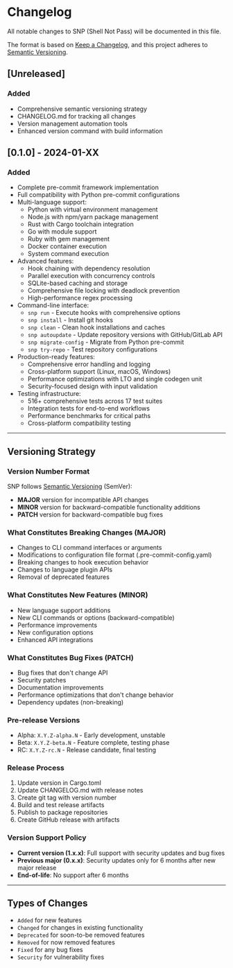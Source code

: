 # Changelog

All notable changes to SNP (Shell Not Pass) will be documented in this file.

The format is based on [Keep a Changelog](https://keepachangelog.com/en/1.0.0/),
and this project adheres to [Semantic Versioning](https://semver.org/spec/v2.0.0.html).

## [Unreleased]

### Added
- Comprehensive semantic versioning strategy
- CHANGELOG.md for tracking all changes
- Version management automation tools
- Enhanced version command with build information

## [0.1.0] - 2024-01-XX

### Added
- Complete pre-commit framework implementation
- Full compatibility with Python pre-commit configurations
- Multi-language support:
  - Python with virtual environment management
  - Node.js with npm/yarn package management
  - Rust with Cargo toolchain integration
  - Go with module support
  - Ruby with gem management
  - Docker container execution
  - System command execution
- Advanced features:
  - Hook chaining with dependency resolution
  - Parallel execution with concurrency controls
  - SQLite-based caching and storage
  - Comprehensive file locking with deadlock prevention
  - High-performance regex processing
- Command-line interface:
  - `snp run` - Execute hooks with comprehensive options
  - `snp install` - Install git hooks
  - `snp clean` - Clean hook installations and caches
  - `snp autoupdate` - Update repository versions with GitHub/GitLab API
  - `snp migrate-config` - Migrate from Python pre-commit
  - `snp try-repo` - Test repository configurations
- Production-ready features:
  - Comprehensive error handling and logging
  - Cross-platform support (Linux, macOS, Windows)
  - Performance optimizations with LTO and single codegen unit
  - Security-focused design with input validation
- Testing infrastructure:
  - 516+ comprehensive tests across 17 test suites
  - Integration tests for end-to-end workflows
  - Performance benchmarks for critical paths
  - Cross-platform compatibility testing

---

## Versioning Strategy

### Version Number Format
SNP follows [Semantic Versioning](https://semver.org/) (SemVer):
- **MAJOR** version for incompatible API changes
- **MINOR** version for backward-compatible functionality additions
- **PATCH** version for backward-compatible bug fixes

### What Constitutes Breaking Changes (MAJOR)
- Changes to CLI command interfaces or arguments
- Modifications to configuration file format (.pre-commit-config.yaml)
- Breaking changes to hook execution behavior
- Changes to language plugin APIs
- Removal of deprecated features

### What Constitutes New Features (MINOR)
- New language support additions
- New CLI commands or options (backward-compatible)
- Performance improvements
- New configuration options
- Enhanced API integrations

### What Constitutes Bug Fixes (PATCH)
- Bug fixes that don't change API
- Security patches
- Documentation improvements
- Performance optimizations that don't change behavior
- Dependency updates (non-breaking)

### Pre-release Versions
- Alpha: `X.Y.Z-alpha.N` - Early development, unstable
- Beta: `X.Y.Z-beta.N` - Feature complete, testing phase
- RC: `X.Y.Z-rc.N` - Release candidate, final testing

### Release Process
1. Update version in Cargo.toml
2. Update CHANGELOG.md with release notes
3. Create git tag with version number
4. Build and test release artifacts
5. Publish to package repositories
6. Create GitHub release with artifacts

### Version Support Policy
- **Current version (1.x.x)**: Full support with security updates and bug fixes
- **Previous major (0.x.x)**: Security updates only for 6 months after new major release
- **End-of-life**: No support after 6 months

---

## Types of Changes
- `Added` for new features
- `Changed` for changes in existing functionality
- `Deprecated` for soon-to-be removed features
- `Removed` for now removed features
- `Fixed` for any bug fixes
- `Security` for vulnerability fixes
